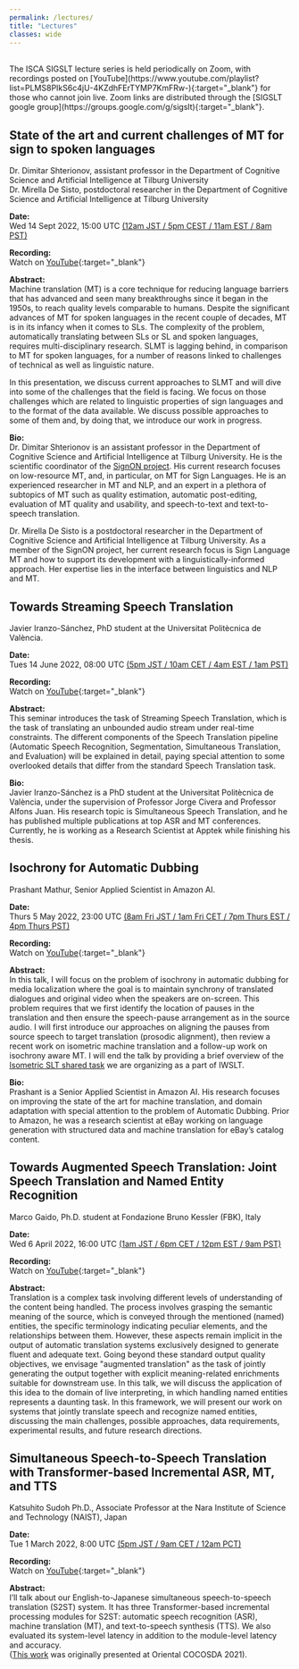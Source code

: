 ```yaml
---
permalink: /lectures/
title: "Lectures"
classes: wide
---
```


<br/>
The ISCA SIGSLT lecture series is held periodically on Zoom, with recordings posted on [YouTube](https://www.youtube.com/playlist?list=PLMS8PIkS6c4jU-4KZdhFErTYMP7KmFRw-){:target="_blank"} for those who cannot join live.  
Zoom links are distributed through the [SIGSLT google group](https://groups.google.com/g/sigslt){:target="_blank"}.


## State of the art and current challenges of MT for sign to spoken languages
Dr. Dimitar Shterionov, assistant professor in the Department of Cognitive Science and Artificial Intelligence at Tilburg University  
Dr. Mirella De Sisto, postdoctoral researcher in the Department of Cognitive Science and Artificial Intelligence at Tilburg University  

**Date:**  
<i class="fas fa-calendar-day"></i> Wed 14 Sept 2022, 15:00 UTC [(12am JST / 5pm CEST / 11am EST / 8am PST)](https://www.timeanddate.com/worldclock/converter.html?iso=20220914T150000&p1=1440&p2=248&p3=5805&p4=224&p5=179)

**Recording:**  
<i class="fas fa-video"></i> Watch on [YouTube](https://www.youtube.com/watch?v=W20MfKWGMiY){:target="_blank"}  

**Abstract:**  
Machine translation (MT) is a core technique for reducing language barriers that has advanced and seen many breakthroughs since it began in the 1950s, to reach quality levels comparable to humans. Despite the significant advances of MT for spoken languages in the recent couple of decades, MT is in its infancy when it comes to SLs. The complexity of the problem, automatically translating between SLs or SL and spoken languages, requires multi-disciplinary research. SLMT is lagging behind, in comparison to MT for spoken languages, for a number of reasons linked to challenges of technical as well as linguistic nature.
  
In this presentation, we discuss current approaches to SLMT and will dive into some of the challenges that the field is facing. We focus on those challenges which are related to linguistic properties of sign languages and to the format of the data available. We discuss possible approaches to some of them and, by doing that, we introduce our work in progress.

**Bio:**  
Dr. Dimitar Shterionov is an assistant professor in the Department of Cognitive Science and Artificial Intelligence at Tilburg University. He is the scientific coordinator of the [SignON project](https://signon-project.eu/). His current research focuses on low-resource MT, and, in particular, on MT for Sign Languages. He is an experienced researcher in MT and NLP, and an expert in a plethora of subtopics of MT such as quality estimation, automatic post-editing, evaluation of MT quality and usability, and speech-to-text and text-to-speech translation.

Dr. Mirella De Sisto is a postdoctoral researcher in the Department of Cognitive Science and Artificial Intelligence at Tilburg University. As a member of the SignON project, her current research focus is Sign Language MT and how to support its development with a linguistically-informed approach. Her expertise lies in the interface between linguistics and NLP and MT.


## Towards Streaming Speech Translation
Javier Iranzo-Sánchez, PhD student at the Universitat Politècnica de València.

**Date:**  
<i class="fas fa-calendar-day"></i> Tues 14 June 2022, 08:00 UTC [(5pm JST / 10am CET / 4am EST / 1am PST)](https://www.timeanddate.com/worldclock/converter.html?iso=20220614T080000&p1=1440&p2=248&p3=5805&p4=224&p5=179)

**Recording:**  
<i class="fas fa-video"></i> Watch on [YouTube](https://youtu.be/91btxw8ewcI){:target="_blank"}  

**Abstract:**  
This seminar introduces the task of Streaming Speech Translation, which is the task of translating an unbounded audio stream under real-time constraints. The different components of the Speech Translation pipeline (Automatic Speech Recognition, Segmentation, Simultaneous Translation, and Evaluation) will be explained in detail, paying special attention to some overlooked details that differ from the standard Speech Translation task.

**Bio:**  
Javier Iranzo-Sánchez is a PhD student at the Universitat Politècnica de València, under the supervision of Professor Jorge Civera and Professor Alfons Juan. His research topic is Simultaneous Speech Translation, and he has published multiple publications at top ASR and MT conferences. Currently, he is working as a Research Scientist at Apptek while finishing his thesis.


## Isochrony for Automatic Dubbing
Prashant Mathur, Senior Applied Scientist in Amazon AI.

**Date:**  
<i class="fas fa-calendar-day"></i> Thurs 5 May 2022, 23:00 UTC [(8am Fri JST / 1am Fri CET / 7pm Thurs EST / 4pm Thurs PST)](https://www.timeanddate.com/worldclock/converter.html?iso=20220505T230000&p1=1440&p2=248&p3=5805&p4=224&p5=179)

**Recording:**  
<i class="fas fa-video"></i> Watch on [YouTube](https://youtu.be/PaxRvWzBlOI){:target="_blank"}  

**Abstract:**  
In this talk, I will focus on the problem of isochrony in automatic dubbing for media localization where the goal is to maintain synchrony of translated dialogues and original video when the speakers are on-screen. This problem requires that we first identify the location of pauses in the translation and then ensure the speech-pause arrangement as in the source audio. I will first introduce our approaches on aligning the pauses from source speech to target translation (prosodic alignment), then review a recent work on isometric machine translation and a follow-up work on isochrony aware MT. I will end the talk by providing a brief overview of the [Isometric SLT shared task](https://iwslt.org/2022/isometric) we are organizing as a part of IWSLT.

**Bio:**  
Prashant is a Senior Applied Scientist in Amazon AI. His research focuses on improving the state of the art for machine translation, and domain adaptation with special attention to the problem of Automatic Dubbing. Prior to Amazon, he was a research scientist at eBay working on language generation with structured data and machine translation for eBay’s catalog content.


## Towards Augmented Speech Translation: Joint Speech Translation and Named Entity Recognition
Marco Gaido, Ph.D. student at Fondazione Bruno Kessler (FBK), Italy

**Date:**  
<i class="fas fa-calendar-day"></i> Wed 6 April 2022, 16:00 UTC [(1am JST / 6pm CET / 12pm EST / 9am PST)](https://www.timeanddate.com/worldclock/converter.html?iso=20220406T160000&p1=1440&p2=248&p3=5805&p4=419&p5=224)

**Recording:**  
<i class="fas fa-video"></i> Watch on [YouTube](https://www.youtube.com/watch?v=g2fIcjVWgXY){:target="_blank"}  

**Abstract:**  
Translation is a complex task involving different levels of understanding of the content being handled. The process involves grasping the semantic meaning of the source, which is conveyed through the mentioned (named) entities, the specific terminology indicating peculiar elements, and the relationships between them. However, these aspects remain implicit in the output of automatic translation systems exclusively designed to generate fluent and adequate text. Going beyond these standard output quality objectives, we envisage "augmented translation" as the task of jointly generating the output together with explicit meaning-related enrichments suitable for downstream use. In this talk, we will discuss the application of this idea to the domain of live interpreting, in which handling named entities represents a daunting task. In this framework, we will present our work on systems that jointly translate speech and recognize named entities, discussing the main challenges, possible approaches, data requirements, experimental results, and future research directions.


## Simultaneous Speech-to-Speech Translation with Transformer-based Incremental ASR, MT, and TTS
Katsuhito Sudoh Ph.D., Associate Professor at the Nara Institute of Science and Technology (NAIST), Japan

**Date:**  
<i class="fas fa-calendar-day"></i> Tue 1 March 2022, 8:00 UTC [(5pm JST / 9am CET / 12am PCT)](https://www.timeanddate.com/worldclock/converter.html?iso=20220301T080000&p1=1440&p2=248&p3=5805&p4=224)

**Recording:**  
<i class="fas fa-video"></i> Watch on [YouTube](https://www.youtube.com/watch?v=PH6Zlki-1pg&list=PLMS8PIkS6c4jU-4KZdhFErTYMP7KmFRw-){:target="_blank"}  

**Abstract:**  
I’ll talk about our English-to-Japanese simultaneous speech-to-speech translation (S2ST) system. It has three Transformer-based incremental processing modules for S2ST: automatic speech recognition (ASR), machine translation (MT), and text-to-speech synthesis (TTS). We also evaluated its system-level latency in addition to the module-level latency and accuracy.  
([This work](https://ieeexplore.ieee.org/document/9660477) was originally presented at Oriental COCOSDA 2021). 

